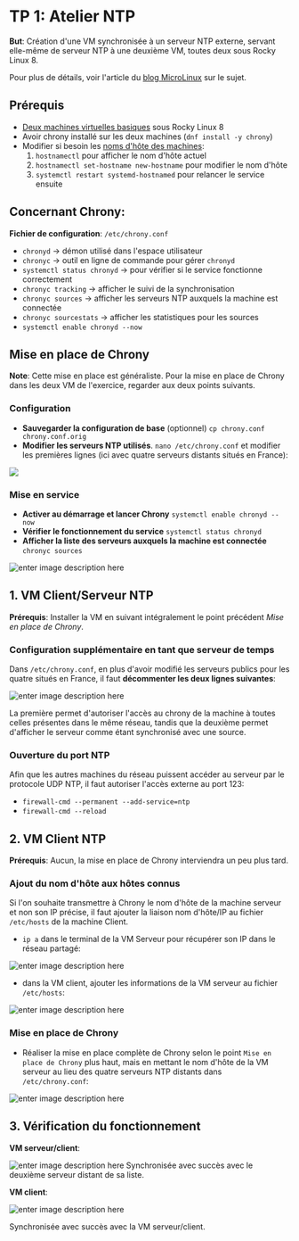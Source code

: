 # TP 1: Atelier NTP

**But**: Création d'une VM synchronisée à un serveur NTP externe, servant elle-même de serveur NTP à une deuxième VM, toutes deux sous Rocky Linux 8.

Pour plus de détails, voir l'article du [blog MicroLinux](https://blog.microlinux.fr/chrony-rocky-linux-8/) sur le sujet.

## Prérequis

- [Deux machines virtuelles basiques](https://github.com/RathGate/Linux-B2-Novak/blob/618100475c41369220b78136b76a24ef9fbaeed4/Cours/1.%20VM%20Rocky%20Linux%208.md) sous Rocky Linux 8
- Avoir chrony installé sur les deux machines (`dnf install -y chrony`)
- Modifier si besoin les [noms d'hôte des machines](https://github.com/RathGate/Linux-B2-Novak/blob/bc88dad68f8c236ab89c12916053b2ecb27a3a43/Divers/hostname.md):
  1. `hostnamectl` pour afficher le nom d'hôte actuel
  2. `hostnamectl set-hostname new-hostname` pour modifier le nom d'hôte
  3. `systemctl restart systemd-hostnamed` pour relancer le service ensuite

## Concernant Chrony:

**Fichier de configuration**: `/etc/chrony.conf`

- `chronyd` -> démon utilisé dans l'espace utilisateur
- `chronyc` -> outil en ligne de commande pour gérer `chronyd`
- `systemctl status chronyd` -> pour vérifier si le service fonctionne correctement
- `chronyc tracking` -> afficher le suivi de la synchronisation
- `chronyc sources` -> afficher les serveurs NTP auxquels la machine est connectée
- `chronyc sourcestats` -> afficher les statistiques pour les sources
- `systemctl enable chronyd --now`

## Mise en place de Chrony

**Note**: Cette mise en place est généraliste. Pour la mise en place de Chrony dans les deux VM de l'exercice, regarder aux deux points suivants.

### Configuration

- **Sauvegarder la configuration de base** (optionnel)
  `cp chrony.conf chrony.conf.orig`
- **Modifier les serveurs NTP utilisés**.
  `nano /etc/chrony.conf` et modifier les premières lignes (ici avec quatre serveurs distants situés en France):

![](https://iili.io/JoPwykQ.md.png)

### Mise en service

- **Activer au démarrage et lancer Chrony**
  `systemctl enable chronyd --now`
- **Vérifier le fonctionnement du service**
  `systemctl status chronyd`
- **Afficher la liste des serveurs auxquels la machine est connectée**
  `chronyc sources`

![enter image description here](https://i.postimg.cc/9f0rRNFp/Calque-1.png)

## 1. VM Client/Serveur NTP

**Prérequis**: Installer la VM en suivant intégralement le point précédent _Mise en place de Chrony_.

### Configuration supplémentaire en tant que serveur de temps

Dans `/etc/chrony.conf`, en plus d'avoir modifié les serveurs publics pour les quatre situés en France, il faut **décommenter les deux lignes suivantes**:

![enter image description here](https://i.postimg.cc/PqrW54wb/1.png)

La première permet d'autoriser l'accès au chrony de la machine à toutes celles présentes dans le même réseau, tandis que la deuxième permet d'afficher le serveur comme étant synchronisé avec une source.

### Ouverture du port NTP

Afin que les autres machines du réseau puissent accéder au serveur par le protocole UDP NTP, il faut autoriser l'accès externe au port 123:

- `firewall-cmd --permanent --add-service=ntp`
- `firewall-cmd --reload`

## 2. VM Client NTP

**Prérequis**: Aucun, la mise en place de Chrony interviendra un peu plus tard.

### Ajout du nom d'hôte aux hôtes connus

Si l'on souhaite transmettre à Chrony le nom d'hôte de la machine serveur et non son IP précise, il faut ajouter la liaison nom d'hôte/IP au fichier `/etc/hosts` de la machine Client.

- `ip a` dans le terminal de la VM Serveur pour récupérer son IP dans le réseau partagé:

![enter image description here](https://i.postimg.cc/fR0Lj0h4/Virtual-Box-server-chrony-26-11-2023-19-10-51.png)

- dans la VM client, ajouter les informations de la VM serveur au fichier `/etc/hosts`:

![enter image description here](https://i.postimg.cc/GpmbgBWh/1.png)

### Mise en place de Chrony

- Réaliser la mise en place complète de Chrony selon le point `Mise en place de Chrony` plus haut, mais en mettant le nom d'hôte de la VM serveur au lieu des quatre serveurs NTP distants dans `/etc/chrony.conf`:

![enter image description here](https://i.postimg.cc/DZDLMt5j/1.png)

## 3. Vérification du fonctionnement

**VM serveur/client**:

![enter image description here](https://i.postimg.cc/6qncLWwL/Capture-d-cran-2023-11-26-192537.png)
Synchronisée avec succès avec le deuxième serveur distant de sa liste.

**VM client**:

![enter image description here](https://i.postimg.cc/vHXfRgPx/Capture-d-cran-2023-11-26-192639.png)

Synchronisée avec succès avec la VM serveur/client.
